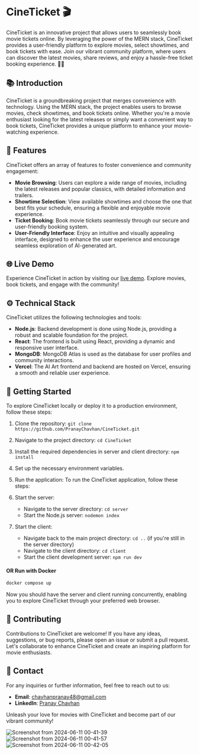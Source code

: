 # CineTicket 🎬

CineTicket is an innovative project that allows users to seamlessly book movie tickets online. By leveraging the power of the MERN stack, CineTicket provides a user-friendly platform to explore movies, select showtimes, and book tickets with ease. Join our vibrant community platform, where users can discover the latest movies, share reviews, and enjoy a hassle-free ticket booking experience. 🍿✨



## 📚 Introduction

CineTicket is a groundbreaking project that merges convenience with technology. Using the MERN stack, the project enables users to browse movies, check showtimes, and book tickets online. Whether you're a movie enthusiast looking for the latest releases or simply want a convenient way to book tickets, CineTicket provides a unique platform to enhance your movie-watching experience.
## 🌟 Features

CineTicket offers an array of features to foster convenience and community engagement:

- **Movie Browsing**: Users can explore a wide range of movies, including the latest releases and popular classics, with detailed information and trailers.
- **Showtime Selection**: View available showtimes and choose the one that best fits your schedule, ensuring a flexible and enjoyable movie experience.
- **Ticket Booking**: Book movie tickets seamlessly through our secure and user-friendly booking system.
- **User-Friendly Interface**: Enjoy an intuitive and visually appealing interface, designed to enhance the user experience and encourage seamless exploration of AI-generated art.

## 🌐 Live Demo

Experience CineTicket in action by visiting our [live demo](https://cine-ticket-forntend.vercel.app/). Explore movies, book tickets, and engage with the community!

## ⚙️ Technical Stack

CineTicket utilizes the following technologies and tools:

- **Node.js**: Backend development is done using Node.js, providing a robust and scalable foundation for the project.
- **React**: The frontend is built using React, providing a dynamic and responsive user interface.
- **MongoDB**: MongoDB Atlas is used as the database for user profiles and community interactions.
- **Vercel**: The AI Art frontend and backend are hosted on Vercel, ensuring a smooth and reliable user experience.

## 🚀 Getting Started

To explore CineTicket locally or deploy it to a production environment, follow these steps:

1. Clone the repository: `git clone https://github.com/PranayChavhan/CineTicket.git`
2. Navigate to the project directory: `cd CineTicket`
3. Install the required dependencies in server and client directory: `npm install`
4. Set up the necessary environment variables.
5. Run the application:
To run the CineTicket application, follow these steps:

1. Start the server:
   - Navigate to the server directory: `cd server`
   - Start the Node.js server: `nodemon index`

2. Start the client:
   - Navigate back to the main project directory: `cd ..` (if you're still in the server directory)
   - Navigate to the client directory: `cd client`
   - Start the client development server: `npm run dev`

#### OR Run with Docker
```sh
docker compose up
```

Now you should have the server and client running concurrently, enabling you to explore CineTicket through your preferred web browser.

## 🤝 Contributing

Contributions to CineTicket are welcome! If you have any ideas, suggestions, or bug reports, please open an issue or submit a pull request. Let's collaborate to enhance CineTicket and create an inspiring platform for movie enthusiasts.


## 📧 Contact

For any inquiries or further information, feel free to reach out to us:

- **Email**: chavhanpranay48@gmail.com
- **LinkedIn**: [Pranay Chavhan](https://www.linkedin.com/in/pranay-chavhan-38785a224/)

Unleash your love for movies with CineTicket and become part of our vibrant community!


![Screenshot from 2024-06-11 00-41-39](https://github.com/PranayChavhan/AI-image-generator/assets/85397500/f25f7fb6-fe61-488f-ba1d-43f8c0758c43)
![Screenshot from 2024-06-11 00-41-57](https://github.com/PranayChavhan/AI-image-generator/assets/85397500/b800012e-b508-439e-b56e-dd91484a23e0)
![Screenshot from 2024-06-11 00-42-05](https://github.com/PranayChavhan/AI-image-generator/assets/85397500/56eed52f-e9a7-43ff-9e81-a72faeff7059)
